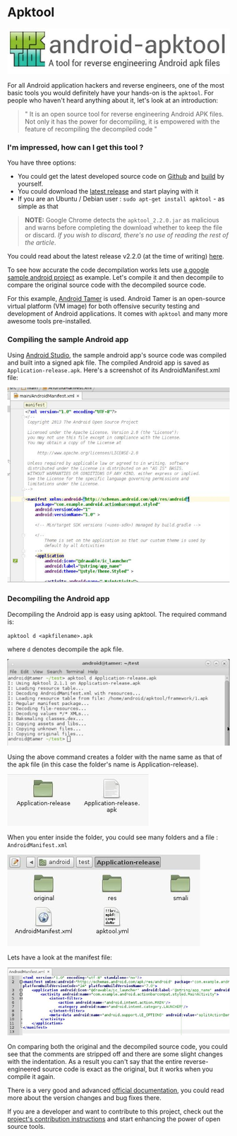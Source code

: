 # Apktool

![Apktool](/Images/Apktool/apktool0.jpg)

For all Android application hackers and reverse engineers, one of the most basic tools you would definitely have your hands-on is the `apktool`. For people who haven't heard anything about it, let's look at an introduction:

> " It is an open source tool for reverse engineering Android APK files. Not only it has the power for decompiling, it is empowered with the feature of recompiling the decompiled code "

### I'm impressed, how can I get this tool ?

You have three options:

- You could get the latest developed source code on [Github](https://github.com/iBotPeaches/Apktool) and [build](https://ibotpeaches.github.io/Apktool/build/) by yourself.
- You could download the [latest release](https://github.com/iBotPeaches/Apktool/releases) and start playing with it
- If you are an Ubuntu / Debian user : `sudo apt-get install apktool` - as simple as that

> **NOTE:** Google Chrome detects the `apktool_2.2.0.jar` as malicious and warns before completing the download whether to keep the file or discard. *If you wish to discard, there's no use of reading the rest of the article*.

You could read about the latest release v2.2.0 (at the time of writing) [here](http://connortumbleson.com/2016/08/07/apktool-v2-2-0-released/).

To see how accurate the code decompilation works lets use [a google sample android project](https://github.com/googlesamples/android-ActionBarCompat-Styled) as example. Let's compile it and then decompile to compare the original source code with the decompiled source code.

For this example, [Android Tamer](https://androidtamer.com/) is used. Android Tamer is an open-source virtual platform (VM image) for both offensive security testing and development of Android applications. It comes with `apktool` and many more awesome tools pre-installed.

### Compiling the sample Android app

Using [Android Studio](https://developer.android.com/studio/index.html), the sample android app's source code was compiled and built into a signed apk file. The compiled Android app is saved as `Application-release.apk`. Here's a screenshot of its AndroidManifest.xml file:

![AndroidManifest original code](/Images/Apktool/apktool1.jpg)

### Decompiling the Android app

Decompiling the Android app is easy using apktool. The required command is:

`apktool d <apkfilename>.apk`

where `d` denotes decompile the apk file.

![Apktool commandline usage](/Images/Apktool/apktool2.jpg)

Using the above command creates a folder with the name same as that of the apk file (in this case the folder's name is Application-release).

![Folder](/Images/Apktool/apktool3.jpg)

When you enter inside the folder, you could see many folders and a file : `AndroidManifest.xml`

![Output of apktool](/Images/Apktool/apktool4.jpg)

Lets have a look at the manifest file:

![Decompiled AndroidManifest file](/Images/Apktool/apktool5.jpg)

On comparing both the original and the decompiled source code, you could see that the comments are stripped off and there are some slight changes with the indentation. As a result you can't say that the entire reverse-engineered source code is exact as the original, but it works when you compile it again.

There is a very good and advanced [official documentation](https://ibotpeaches.github.io/Apktool/documentation/), you could read more about the version changes and bug fixes there.

If you are a developer and want to contribute to this project, check out the [project's contribution instructions](https://ibotpeaches.github.io/Apktool/contribute/) and start enhancing the power of open source tools.
